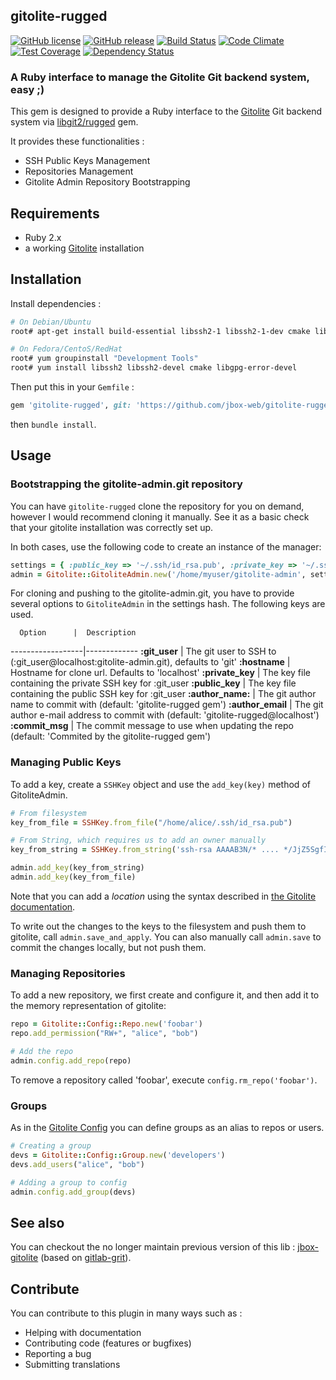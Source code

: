 ## gitolite-rugged

[![GitHub license](https://img.shields.io/github/license/jbox-web/gitolite-rugged.svg)](https://github.com/jbox-web/gitolite-rugged/blob/devel/LICENSE)
[![GitHub release](https://img.shields.io/github/release/jbox-web/gitolite-rugged.svg)](https://github.com/jbox-web/gitolite-rugged/releases/latest)
[![Build Status](https://travis-ci.org/jbox-web/gitolite-rugged.svg?branch=devel)](https://travis-ci.org/jbox-web/gitolite-rugged)
[![Code Climate](https://codeclimate.com/github/jbox-web/gitolite-rugged/badges/gpa.svg)](https://codeclimate.com/github/jbox-web/gitolite-rugged)
[![Test Coverage](https://codeclimate.com/github/jbox-web/gitolite-rugged/badges/coverage.svg)](https://codeclimate.com/github/jbox-web/gitolite-rugged/coverage)
[![Dependency Status](https://gemnasium.com/jbox-web/gitolite-rugged.svg)](https://gemnasium.com/jbox-web/gitolite-rugged)

### A Ruby interface to manage the Gitolite Git backend system, easy ;)

This gem is designed to provide a Ruby interface to the [Gitolite](https://github.com/sitaramc/gitolite) Git backend system via [libgit2/rugged](https://github.com/libgit2/rugged) gem.

It provides these functionalities :

* SSH Public Keys Management
* Repositories Management
* Gitolite Admin Repository Bootstrapping

## Requirements

* Ruby 2.x
* a working [Gitolite](https://github.com/sitaramc/gitolite) installation

## Installation

Install dependencies :

```sh
# On Debian/Ubuntu
root# apt-get install build-essential libssh2-1 libssh2-1-dev cmake libgpg-error-dev

# On Fedora/CentoS/RedHat
root# yum groupinstall "Development Tools"
root# yum install libssh2 libssh2-devel cmake libgpg-error-devel
```

Then put this in your ```Gemfile``` :

```ruby
gem 'gitolite-rugged', git: 'https://github.com/jbox-web/gitolite-rugged.git', tag: '1.2.0'
```

then `bundle install`.

## Usage

### Bootstrapping the gitolite-admin.git repository

You can have `gitolite-rugged` clone the repository for you on demand, however I would recommend cloning it manually.
See it as a basic check that your gitolite installation was correctly set up.

In both cases, use the following code to create an instance of the manager:

```ruby
settings = { :public_key => '~/.ssh/id_rsa.pub', :private_key => '~/.ssh/id_rsa' }
admin = Gitolite::GitoliteAdmin.new('/home/myuser/gitolite-admin', settings)
```

For cloning and pushing to the gitolite-admin.git, you have to provide several options to `GitoliteAdmin` in the settings hash. The following keys are used.

      Option      |  Description
------------------|-------------
**:git_user**     | The git user to SSH to (:git_user@localhost:gitolite-admin.git), defaults to 'git'
**:hostname**     | Hostname for clone url. Defaults to 'localhost'
**:private_key**  | The key file containing the private SSH key for :git_user
**:public_key**   | The key file containing the public SSH key for :git_user
**:author_name:** | The git author name to commit with (default: 'gitolite-rugged gem')
**:author_email** | The git author e-mail address to commit with (default: 'gitolite-rugged@localhost')
**:commit_msg**   | The commit message to use when updating the repo (default: 'Commited by the gitolite-rugged gem')

### Managing Public Keys

To add a key, create a `SSHKey` object and use the `add_key(key)` method of GitoliteAdmin.

```ruby
# From filesystem
key_from_file = SSHKey.from_file("/home/alice/.ssh/id_rsa.pub")

# From String, which requires us to add an owner manually
key_from_string = SSHKey.from_string('ssh-rsa AAAAB3N/* .... */JjZ5SgfIKab bob@localhost', 'bob')

admin.add_key(key_from_string)
admin.add_key(key_from_file)
```

Note that you can add a *location* using the syntax described in [the Gitolite documentation](http://gitolite.com/gitolite/users.html#old-style-multi-keys).

To write out the changes to the keys to the filesystem and push them to gitolite, call `admin.save_and_apply`.
You can also manually call `admin.save` to commit the changes locally, but not push them.


### Managing Repositories

To add a new repository, we first create and configure it, and then add it to the memory representation of gitolite:

```ruby
repo = Gitolite::Config::Repo.new('foobar')
repo.add_permission("RW+", "alice", "bob")

# Add the repo
admin.config.add_repo(repo)
```

To remove a repository called 'foobar', execute `config.rm_repo('foobar')`.


### Groups

As in the [Gitolite Config](http://gitolite.com/gitolite/groups.html) you can define groups as an alias to repos or users.

```ruby
# Creating a group
devs = Gitolite::Config::Group.new('developers')
devs.add_users("alice", "bob")

# Adding a group to config
admin.config.add_group(devs)
```

## See also

You can checkout the no longer maintain previous version of this lib : [jbox-gitolite](https://github.com/jbox-web/gitolite) (based on [gitlab-grit](https://github.com/gitlabhq/grit)).

## Contribute

You can contribute to this plugin in many ways such as :
* Helping with documentation
* Contributing code (features or bugfixes)
* Reporting a bug
* Submitting translations
